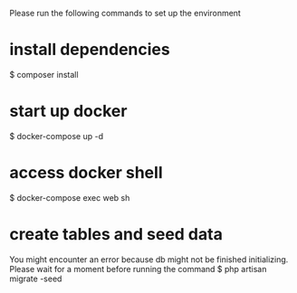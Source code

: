Please run the following commands to set up the environment

# install dependencies
$ composer install

# start up docker
$ docker-compose up -d

# access docker shell
$ docker-compose exec web sh

# create tables and seed data
You might encounter an error because db might not be finished initializing. Please wait for a moment before running the command
$ php artisan migrate -seed